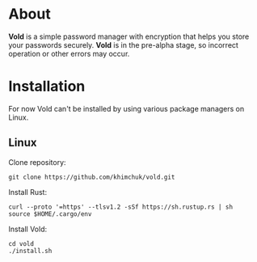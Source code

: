 # About
**Vold** is a simple password manager with encryption that helps you store your passwords securely. **Vold** is in the pre-alpha stage, so incorrect operation or other errors may occur.

# Installation
For now Vold can't be installed by using various package managers on Linux.

## Linux
Clone repository:
```
git clone https://github.com/khimchuk/vold.git
```

Install Rust:
```
curl --proto '=https' --tlsv1.2 -sSf https://sh.rustup.rs | sh
source $HOME/.cargo/env
```

Install Vold:
```
cd vold
./install.sh 
```
